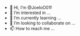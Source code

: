 - 👋 Hi, I’m @JoeloO01f
- 👀 I’m interested in ...
- 🌱 I’m currently learning ...
- 💞️ I’m looking to collaborate on ...
- 📫 How to reach me ...

<!---
JoeloO01f/JoeloO01f is a ✨ special ✨ repository because its `README.md` (this file) appears on your GitHub profile.
You can click the Preview link to take a look at your changes.
--->
